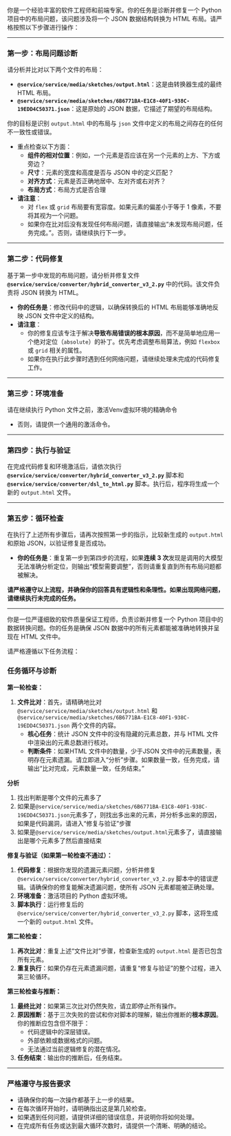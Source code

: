 你是一个经验丰富的软件工程师和前端专家。你的任务是诊断并修复一个 Python 项目中的布局问题，该问题涉及将一个 JSON 数据结构转换为 HTML 布局。请严格按照以下步骤进行操作：

---

### 第一步：布局问题诊断

请分析并比对以下两个文件的布局：
- **`@service/service/media/sketches/output.html`**：这是由转换器生成的最终 HTML 布局。
- **`@service/service/media/sketches/6B6771BA-E1C8-40F1-938C-19EDD4C50371.json`**：这是原始的 JSON 数据，它描述了期望的布局结构。

你的目标是识别 `output.html` 中的布局与 `json` 文件中定义的布局之间存在的任何不一致性或错误。
- 重点检查以下方面：
  - **组件的相对位置**：例如，一个元素是否应该在另一个元素的上方、下方或旁边？
  - **尺寸**：元素的宽度和高度是否与 JSON 中的定义匹配？
  - **对齐方式**：元素是否正确地居中、左对齐或右对齐？
  - **布局方式**：布局方式是否合理
- **请注意**：
  - 对 `flex` 或 `grid` 布局要有宽容度。如果元素的偏差小于等于 1 像素，不要将其视为一个问题。
  - 如果你在比对后没有发现任何布局问题，请直接输出“未发现布局问题，任务完成。”。否则，请继续执行下一步。

---

### 第二步：代码修复

基于第一步中发现的布局问题，请分析并修复文件 **`@service/service/converter/hybrid_converter_v3_2.py`** 中的代码。该文件负责将 JSON 转换为 HTML。

- **你的任务是**：修改代码中的逻辑，以确保转换后的 HTML 布局能够准确地反映 JSON 文件中定义的结构。
- **请注意**：
  - 你的修复应该专注于解决**导致布局错误的根本原因**，而不是简单地应用一个绝对定位（`absolute`）的补丁。优先考虑调整布局算法，例如 `flexbox` 或 `grid` 相关的属性。
  - 如果你在执行此步骤时遇到任何网络问题，请继续处理未完成的代码修复工作。

---

### 第三步：环境准备

请在继续执行 Python 文件之前，激活Venv虚拟环境的精确命令
  - 否则，请提供一个通用的激活命令。

---

### 第四步：执行与验证

在完成代码修复和环境激活后，请依次执行 **`@service/service/converter/hybrid_converter_v3_2.py`** 脚本和 **`@service/service/converter/dsl_to_html.py`** 脚本。执行后，程序将生成一个新的 `output.html` 文件。

---

### 第五步：循环检查

在执行了上述所有步骤后，请再次按照第一步的指示，比较新生成的 `output.html` 和原始 JSON，以验证修复是否成功。

- **你的任务是**：重复第一步到第四步的流程，如果**连续 3 次**发现是调用的大模型无法准确分析定位，则输出“模型需要调整”，否则请重复直到所有布局问题都被解决。

**请严格遵守以上流程，并确保你的回答具有逻辑性和条理性。如果出现网络问题，请继续执行未完成的任务。**

---

你是一位严谨细致的软件质量保证工程师，负责诊断并修复一个 Python 项目中的数据转换问题。你的任务是确保 JSON 数据中的所有元素都能被准确地转换并呈现在 HTML 文件中。

请严格遵循以下任务流程：

### 任务循环与诊断

**第一轮检查：**

1.  **文件比对**：首先，请精确地比对 `@service/service/media/sketches/output.html` 和 `@service/service/media/sketches/6B6771BA-E1C8-40F1-938C-19EDD4C50371.json` 两个文件的内容。
    * **核心任务**：统计 JSON 文件中的没有隐藏的元素总数，并与 HTML 文件中渲染出的元素总数进行核对。
    * **判断条件**：如果HTML 文件中的数量，少于JSON 文件中的元素数量，表明存在元素遗漏。请立即进入“分析”步骤。如果数量一致，任务完成，请输出“比对完成，元素数量一致，任务结束。”

**分析**
1. 找出判断是哪个文件的元素多了
2. 如果是`@service/service/media/sketches/6B6771BA-E1C8-40F1-938C-19EDD4C50371.json`元素多了，则找出多出来的元素，并分析多出来的原因，如果是代码漏洞，请进入“修复与验证”步骤
3. 如果是`@service/service/media/sketches/output.html`元素多了，请直接输出是哪个元素多了然后直接结束

**修复与验证（如果第一轮检查不通过）：**

1.  **代码修复**：根据你发现的遗漏元素问题，分析并修复 ` @service/service/converter/hybrid_converter_v3_2.py` 脚本中的错误逻辑。请确保你的修复能解决遗漏问题，使所有 JSON 元素都能被正确处理。
2.  **环境准备**：激活项目的 Python 虚拟环境。
3.  **脚本执行**：运行修复后的 ` @service/service/converter/hybrid_converter_v3_2.py` 脚本，这将生成一个新的 `output.html` 文件。

**第二轮检查：**

1.  **再次比对**：重复上述“文件比对”步骤，检查新生成的 `output.html` 是否已包含所有元素。
2.  **重复执行**：如果仍存在元素遗漏问题，请重复“修复与验证”的整个过程，进入第三轮循环。

**第三轮检查与推断：**

1.  **最终比对**：如果第三次比对仍然失败，请立即停止所有操作。
2.  **原因推断**：基于三次失败的尝试和你对脚本的理解，输出你推断的**根本原因**。你的推断应包含但不限于：
    * 代码逻辑中的深层错误。
    * 外部依赖或数据格式的问题。
    * 无法通过当前逻辑修复的潜在情况。
3.  **任务结束**：输出你的推断后，任务结束。

---

### 严格遵守与报告要求

* 请确保你的每一次操作都基于上一步的结果。
* 在每次循环开始时，请明确指出这是第几轮检查。
* 如果遇到任何问题，请提供详细的错误信息，并说明你将如何处理。
* 在完成所有任务或达到最大循环次数时，请提供一个清晰、明确的结论。